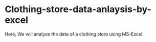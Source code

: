 # Clothing-store-data-anlaysis-by-excel
Here, We will analyse the data of a clothing store using MS-Excel.
